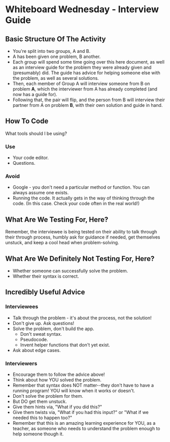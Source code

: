 # Whiteboard Wednesday - Interview Guide

## Basic Structure Of The Activity

- You're split into two groups, A and B.
- A has been given one problem, B another.
- Each group will spend some time going over this here document, as well as an interview guide for the problem they were already given and (presumably) did. The guide has advice for helping someone else with the problem, as well as several solutions.
- Then, each member of Group A will interview someone from B on problem **A**, which the interviewer from A has already completed (and now has a guide for).
- Following that, the pair will flip, and the person from B will interview their partner from A on problem **B**, with their own solution and guide in hand.

## How To Code

What tools should I be using?

### Use

- Your code editor.
- Questions.

### Avoid

- Google - you don't need a particular method or function. You can always assume one exists.
- Running the code. It actually gets in the way of thinking through the code. (In this case. Check your code often in the real world!)

## What Are We Testing For, Here?

Remember, the interviewee is being tested on their ability to talk through their through process, humbly ask for guidance if needed, get themselves unstuck, and keep a cool head when problem-solving.

## What Are We Definitely Not Testing For, Here?

- Whether someone can successfully solve the problem.
- Whether their syntax is correct.

## Incredibly Useful Advice

### Interviewees

- Talk through the problem - it's about the process, not the solution!
- Don't give up. Ask questions!
- Solve the problem, don't build the app.
  - Don't sweat syntax.
  - Pseudocode.
  - Invent helper functions that don't yet exist.
- Ask about edge cases.

### Interviewers

- Encourage them to follow the advice above!
- Think about how YOU solved the problem.
- Remember that syntax does NOT matter--they don't have to have a running program! YOU will know when it works or doesn't.
- Don't solve the problem for them.
- But DO get them unstuck.
- Give them hints via, "What if you did this?"
- Give them twists via, "What if you had this input?" or "What if we needed this to happen too?"
- Remember that this is an amazing learning experience for YOU, as a teacher, as someone who needs to understand the problem enough to help someone though it.
